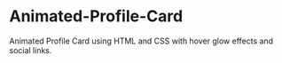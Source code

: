 # Animated-Profile-Card
Animated Profile Card using HTML and CSS with hover glow effects and social links.
